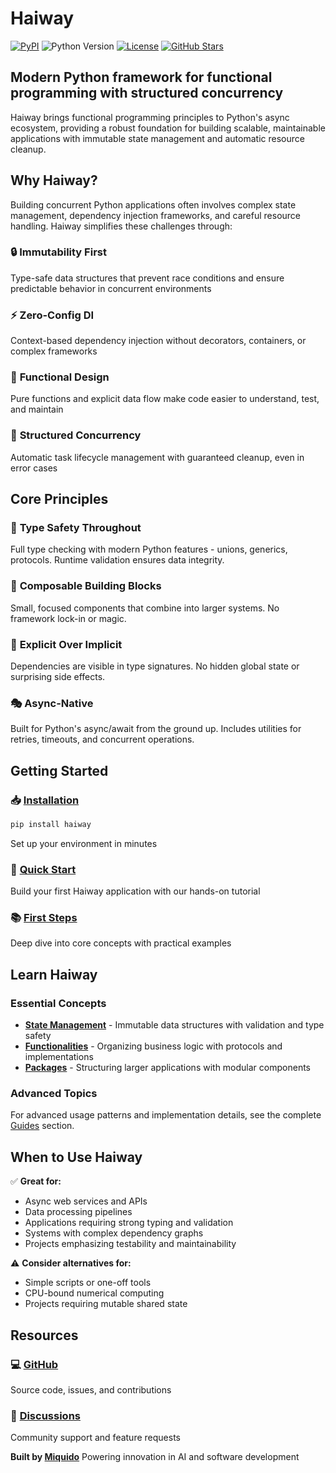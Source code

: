 # Haiway

[![PyPI](https://img.shields.io/pypi/v/haiway)](https://pypi.org/project/haiway/)
![Python Version](https://img.shields.io/badge/Python-3.12+-blue)
[![License](https://img.shields.io/github/license/miquido/haiway)](https://github.com/miquido/haiway/blob/main/LICENSE)
[![GitHub Stars](https://img.shields.io/github/stars/miquido/haiway?style=social)](https://github.com/miquido/haiway)

## Modern Python framework for functional programming with structured concurrency

Haiway brings functional programming principles to Python's async ecosystem, providing a robust
foundation for building scalable, maintainable applications with immutable state management and
automatic resource cleanup.

## Why Haiway?

Building concurrent Python applications often involves complex state management, dependency
injection frameworks, and careful resource handling. Haiway simplifies these challenges through:

### 🔒 **Immutability First**

Type-safe data structures that prevent race conditions and ensure predictable behavior in concurrent
environments

### ⚡ **Zero-Config DI**

Context-based dependency injection without decorators, containers, or complex frameworks

### 🎯 **Functional Design**

Pure functions and explicit data flow make code easier to understand, test, and maintain

### 🔄 **Structured Concurrency**

Automatic task lifecycle management with guaranteed cleanup, even in error cases

## Core Principles

### 🎯 **Type Safety Throughout**

Full type checking with modern Python features - unions, generics, protocols. Runtime validation
ensures data integrity.

### 🧩 **Composable Building Blocks**

Small, focused components that combine into larger systems. No framework lock-in or magic.

### 🔄 **Explicit Over Implicit**

Dependencies are visible in type signatures. No hidden global state or surprising side effects.

### 🎭 **Async-Native**

Built for Python's async/await from the ground up. Includes utilities for retries, timeouts, and
concurrent operations.

## Getting Started

### 📥 [Installation](getting-started/installation.md)

```bash
pip install haiway
```

Set up your environment in minutes

### 🚀 [Quick Start](getting-started/quickstart.md)

Build your first Haiway application with our hands-on tutorial

### 📚 [First Steps](getting-started/first-steps.md)

Deep dive into core concepts with practical examples

## Learn Haiway

### Essential Concepts

- **[State Management](guides/state.md)** - Immutable data structures with validation and type
  safety
- **[Functionalities](guides/functionalities.md)** - Organizing business logic with protocols and
  implementations
- **[Packages](guides/packages.md)** - Structuring larger applications with modular components

### Advanced Topics

For advanced usage patterns and implementation details, see the complete [Guides](guides/index.md)
section.

## When to Use Haiway

✅ **Great for:**

- Async web services and APIs
- Data processing pipelines
- Applications requiring strong typing and validation
- Systems with complex dependency graphs
- Projects emphasizing testability and maintainability

⚠️ **Consider alternatives for:**

- Simple scripts or one-off tools
- CPU-bound numerical computing
- Projects requiring mutable shared state

## Resources

### 💻 [GitHub](https://github.com/miquido/haiway)

Source code, issues, and contributions

### 💬 [Discussions](https://github.com/miquido/haiway/discussions)

Community support and feature requests

**Built by [Miquido](https://miquido.com)** Powering innovation in AI and software development
